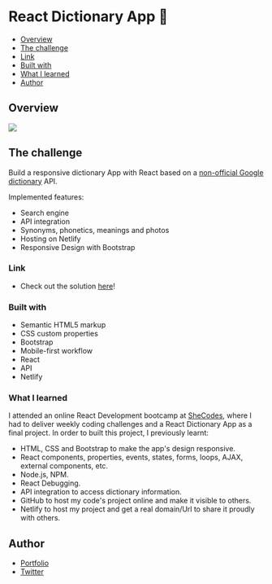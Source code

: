 # React Dictionary App 📗

- [Overview](#overview)
- [The challenge](#the-challenge)
- [Link](#links)
- [Built with](#built-with)
- [What I learned](#what-i-learned)
- [Author](#author)

## Overview

![](./src/dictionary.gif)

## The challenge

Build a responsive dictionary App with React based on a [non-official Google dictionary](https://dictionaryapi.dev/) API.

Implemented features:

- Search engine
- API integration
- Synonyms, phonetics, meanings and photos
- Hosting on Netlify
- Responsive Design with Bootstrap

### Link

- Check out the solution [here](https://eloquent-brown-c7850a.netlify.app/)!

### Built with

- Semantic HTML5 markup
- CSS custom properties
- Bootstrap
- Mobile-first workflow
- React
- API
- Netlify

### What I learned

I attended an online React Development bootcamp at [SheCodes](https://www.shecodes.io/students/310-cristina-padilla), where I had to deliver weekly coding challenges and a React Dictionary App as a final project.
In order to built this project, I previously learnt:

- HTML, CSS and Bootstrap to make the app's design responsive.
- React components, properties, events, states, forms, loops, AJAX, external components, etc.
- Node.js, NPM.
- React Debugging.
- API integration to access dictionary information.
- GitHub to host my code's project online and make it visible to others.
- Netlify to host my project and get a real domain/Url to share it proudly with others.

## Author

- [Portfolio](https://www.cristina-padilla.com)
- [Twitter](https://www.twitter.com/crispitipina)
